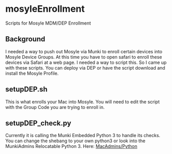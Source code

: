 # mosyleEnrollment
Scripts for Mosyle MDM/DEP Enrollment

## Background

I needed a way to push out Mosyle via Munki to enroll certain devices into Mosyle Device Groups. At this time you have to open safari to enroll these devices via Safari at a web page. I needed a way to script this. So I came up with these scripts. You can deploy via DEP or have the script download and install the Mosyle Profile.

## setupDEP.sh

This is what enrolls your Mac into Mosyle. You will need to edit the script with the Group Code you are trying to enroll in. 

## setupDEP_check.py

Currently it is calling the Munki Embedded Python 3 to handle its checks. You can change the shebang to your own python3 or look into the MunkiAdmins Relocatable Python 3. Here: [MacAdmins/Python](https://github.com/macadmins/python)
